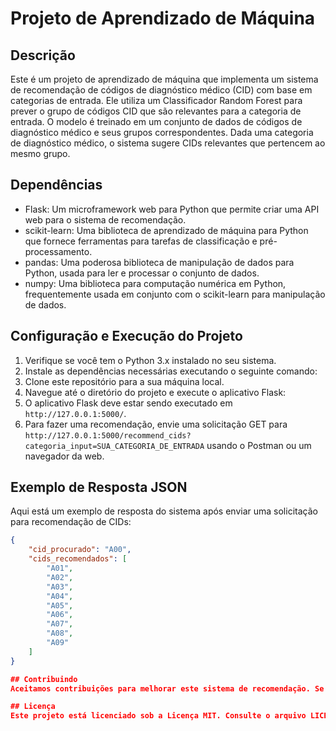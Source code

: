 # Projeto de Aprendizado de Máquina

## Descrição
Este é um projeto de aprendizado de máquina que implementa um sistema de recomendação de códigos de diagnóstico médico (CID) com base em categorias de entrada. Ele utiliza um Classificador Random Forest para prever o grupo de códigos CID que são relevantes para a categoria de entrada. O modelo é treinado em um conjunto de dados de códigos de diagnóstico médico e seus grupos correspondentes. Dada uma categoria de diagnóstico médico, o sistema sugere CIDs relevantes que pertencem ao mesmo grupo.

## Dependências
- Flask: Um microframework web para Python que permite criar uma API web para o sistema de recomendação.
- scikit-learn: Uma biblioteca de aprendizado de máquina para Python que fornece ferramentas para tarefas de classificação e pré-processamento.
- pandas: Uma poderosa biblioteca de manipulação de dados para Python, usada para ler e processar o conjunto de dados.
- numpy: Uma biblioteca para computação numérica em Python, frequentemente usada em conjunto com o scikit-learn para manipulação de dados.

## Configuração e Execução do Projeto
1. Verifique se você tem o Python 3.x instalado no seu sistema.
2. Instale as dependências necessárias executando o seguinte comando:
3. Clone este repositório para a sua máquina local.
4. Navegue até o diretório do projeto e execute o aplicativo Flask:
5. O aplicativo Flask deve estar sendo executado em `http://127.0.0.1:5000/`.
6. Para fazer uma recomendação, envie uma solicitação GET para `http://127.0.0.1:5000/recommend_cids?categoria_input=SUA_CATEGORIA_DE_ENTRADA` usando o Postman ou um navegador da web.

## Exemplo de Resposta JSON
Aqui está um exemplo de resposta do sistema após enviar uma solicitação para recomendação de CIDs:

```json
{
    "cid_procurado": "A00",
    "cids_recomendados": [
        "A01",
        "A02",
        "A03",
        "A04",
        "A05",
        "A06",
        "A07",
        "A08",
        "A09"
    ]
}

## Contribuindo
Aceitamos contribuições para melhorar este sistema de recomendação. Se você tiver sugestões, correções de bugs ou novos recursos para adicionar, sinta-se à vontade para enviar uma solicitação de pull.

## Licença
Este projeto está licenciado sob a Licença MIT. Consulte o arquivo LICENSE para mais detalhes.


